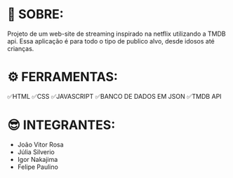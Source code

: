 # 📖 SOBRE:
Projeto de um web-site de streaming inspirado na netflix utilizando a TMDB api. Essa aplicação é para todo o tipo de publico alvo,
desde idosos até crianças.



# ⚙ FERRAMENTAS:
✅HTML
✅CSS
✅JAVASCRIPT
✅BANCO DE DADOS EM JSON
✅TMDB API



# 😎 INTEGRANTES:
- João Vitor Rosa
- Júlia Silverio
- Igor Nakajima
- Felipe Paulino
